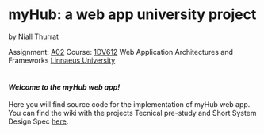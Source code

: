 # myHub: a web app university project
by Niall Thurrat

Assignment: [A02](https://gitlab.lnu.se/1dv612/content/coursematerial/-/blob/master/assignment/A02.md) 
Course: [1DV612](https://coursepress.lnu.se/kurs/web-application-architectures-and-frameworks/) Web Application Architectures and Frameworks 
[Linnaeus University](https://lnu.se/en/)
<br/><br/>

#### _Welcome to the myHub web app!_

Here you will find source code for the implementation of myHub web app. You can find the wiki with the projects Tecnical pre-study and Short System Design Spec [here](https://gitlab.lnu.se/1dv612/content/coursematerial/-/blob/master/assignment/A01.md).